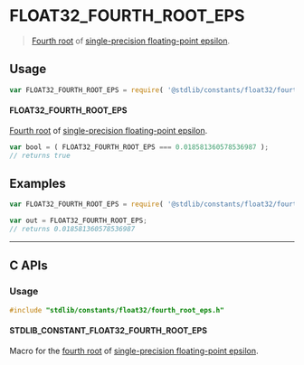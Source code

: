 <!--

@license Apache-2.0

Copyright (c) 2025 The Stdlib Authors.

Licensed under the Apache License, Version 2.0 (the "License");
you may not use this file except in compliance with the License.
You may obtain a copy of the License at

   http://www.apache.org/licenses/LICENSE-2.0

Unless required by applicable law or agreed to in writing, software
distributed under the License is distributed on an "AS IS" BASIS,
WITHOUT WARRANTIES OR CONDITIONS OF ANY KIND, either express or implied.
See the License for the specific language governing permissions and
limitations under the License.

-->

# FLOAT32_FOURTH_ROOT_EPS

> [Fourth root][nth-root] of [single-precision floating-point epsilon][@stdlib/constants/float32/eps].

<section class="usage">

## Usage

```javascript
var FLOAT32_FOURTH_ROOT_EPS = require( '@stdlib/constants/float32/fourth-root-eps' );
```

#### FLOAT32_FOURTH_ROOT_EPS

[Fourth root][nth-root] of [single-precision floating-point epsilon][@stdlib/constants/float32/eps].

```javascript
var bool = ( FLOAT32_FOURTH_ROOT_EPS === 0.018581360578536987 );
// returns true
```

</section>

<!-- /.usage -->

<section class="examples">

## Examples

<!-- eslint no-undef: "error" -->

```javascript
var FLOAT32_FOURTH_ROOT_EPS = require( '@stdlib/constants/float32/fourth-root-eps' );

var out = FLOAT32_FOURTH_ROOT_EPS;
// returns 0.018581360578536987
```

</section>

<!-- /.examples -->

<!-- C interface documentation. -->

* * *

<section class="c">

## C APIs

<!-- Section to include introductory text. Make sure to keep an empty line after the intro `section` element and another before the `/section` close. -->

<section class="intro">

</section>

<!-- /.intro -->

<!-- C usage documentation. -->

<section class="usage">

### Usage

```c
#include "stdlib/constants/float32/fourth_root_eps.h"
```

#### STDLIB_CONSTANT_FLOAT32_FOURTH_ROOT_EPS

Macro for the [fourth root][nth-root] of [single-precision floating-point epsilon][@stdlib/constants/float32/eps].

</section>

<!-- /.usage -->

<!-- C API usage notes. Make sure to keep an empty line after the `section` element and another before the `/section` close. -->

<section class="notes">

</section>

<!-- /.notes -->

<!-- C API usage examples. -->

<section class="examples">

</section>

<!-- /.examples -->

</section>

<!-- /.c -->

<!-- Section for related `stdlib` packages. Do not manually edit this section, as it is automatically populated. -->

<section class="related">

</section>

<!-- /.related -->

<!-- Section for all links. Make sure to keep an empty line after the `section` element and another before the `/section` close. -->

<section class="links">

[nth-root]: https://en.wikipedia.org/wiki/Nth_root

[@stdlib/constants/float32/eps]: https://github.com/stdlib-js/constants/tree/main/float32/eps

</section>

<!-- /.links -->
